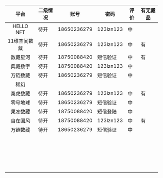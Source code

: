 

|     平台     | 二级情况 | 账号        | 密码      | 评价 | 有无藏品 |
| :----------: | -------- | ----------- | --------- | ---- | -------- |
|  HELLO NFT   | 待开     | 18650236279 | 123lzn123 | 中   |          |
| 11维空间数藏 | 待开     | 18650236279 | 123lzn123 | 中   | 有       |
|   数藏星河   | 待开     | 18750088420 | 短信验证  | 中   | 有       |
|   典藏数字   | 待开     | 18750088420 | 123lzn123 | 中   |          |
|   万链数藏   | 待开     | 18650236279 | 短信验证  | 中   |          |
|     稀幻     |          |             |           |      |          |
|   秦虎数藏   | 待开     | 18650236279 | 123lzn123 | 中   | 有       |
|   零号地球   | 待开     | 18650236279 | 短信验证  | 中   |          |
|   果冻数藏   | 待开     | 18750088420 | 短信登陆  | 中   |          |
|   自在国风   | 待开     | 18750088420 | 123lzn123 | 中   | 有       |
|   万链数藏   | 待开     | 18650236279 | 短信验证  | 中   |          |
|              |          |             |           |      |          |
|              |          |             |           |      |          |
|              |          |             |           |      |          |
|              |          |             |           |      |          |
|              |          |             |           |      |          |
|              |          |             |           |      |          |
|              |          |             |           |      |          |
|              |          |             |           |      |          |
|              |          |             |           |      |          |
|              |          |             |           |      |          |
|              |          |             |           |      |          |
|              |          |             |           |      |          |
|              |          |             |           |      |          |
|              |          |             |           |      |          |
|              |          |             |           |      |          |
|              |          |             |           |      |          |
|              |          |             |           |      |          |
|              |          |             |           |      |          |
|              |          |             |           |      |          |
|              |          |             |           |      |          |
|              |          |             |           |      |          |


